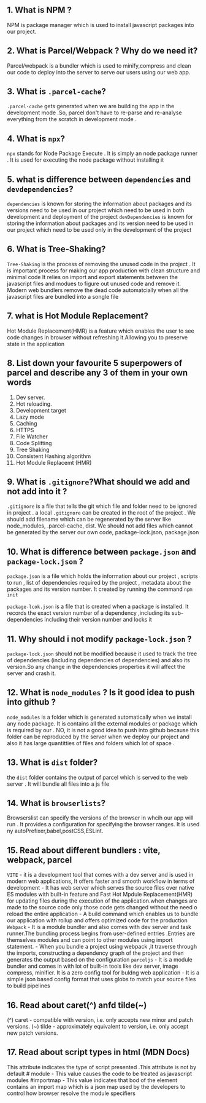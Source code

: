 ## 1. What is NPM ?
   NPM is package manager which is used to install javascript packages into our project. 
## 2. What is Parcel/Webpack ? Why do we need it?
   Parcel/webpack is a bundler which is used to minify,compress and clean our code to deploy into the server to serve our users using our web app.
## 3. What is `.parcel-cache`?
   `.parcel-cache` gets generated when we are building the app in the development mode .So, parcel don't have to re-parse and re-analyse everything from the scratch in development mode .
## 4. What is `npx`?
   `npx` stands for Node Package Execute . It is simply an node package runner . It is used for executing the node package without installing it
## 5. what is difference between `dependencies` and `devdependencies`?
   `dependencies` is known for storing the information about packages and its versions need to be used in our project which need to be used in both development and deployment of the project
   `devDependencies` is known for storing the information about packages and its version need to be used in our project which need to be used only in the development of the project 

## 6. What is Tree-Shaking?
   `Tree-Shaking` is the process of removing  the unused code in the project . It is important process for making our app production with clean structure and minimal code
   It relies on import and export statements between the javascript files and modues to figure out unused code and remove it.
   Modern web bundlers remove the dead code automatcially when all the javascript files are bundled into a songle file
## 7. what is Hot Module Replacement?
   Hot Module Replacement(HMR) is a feature which enables the user to see code changes in browser without refreshing it.Allowing you to preserve state in the application
## 8. List down your favourite 5 superpowers of parcel and describe any 3 of them in your own words
   1. Dev server.
   2. Hot reloading.
   3. Development target
   4. Lazy mode
   5. Caching
   6. HTTPS
   7. File Watcher
   8. Code Splitting
   9. Tree Shaking
   10. Consistent Hashing algorithm
   11. Hot Module Replacemt (HMR)
## 9. What is `.gitignore`?What should we add and not add into it ?
   `.gitignore` is a file that tells the git which file and folder need to be ignored in project . a local `.gitignore` can be created in the root of the project . 
   We should add filename which can be regenerated by the server like node_modules, .parcel-cache, dist.
   We should not add files which cannot be generated by the server our own code, package-lock.json, package.json
## 10. What is difference between `package.json` and `package-lock.json` ? 
   `package.json` is a file which holds the information about our project , scripts to run , list of dependencies required by the project , metadata about the packages and its version number. It created by running the command `npm init`
   
   `package-lcok.json` is a file that is created when a package is installed. It records the exact version number of a dependency ,including its sub-dependencies including their version number and locks it
## 11. Why should i not modify `package-lock.json` ? 
   `package-lock.json` should not be modified because it used to track the tree of dependencies (including dependencies of dependencies) and also its version.So any change in the dependencies properties it will affect the server and crash it.
## 12. What is `node_modules` ? Is it good idea to push into github ? 
   `node_modules` is a folder which is generated automatically when we install any node package. It is contains all the external modules or package which is required by our .
   NO, it is not a good idea to push into github because this folder can be reproduced by the server when we deploy our project and also it has large quantitties of files and folders which lot of space .
## 13. What is `dist` folder?
   the `dist` folder contains the output of parcel which is served to the web server . 
   It will bundle all files into a js file
## 14. What is `browserlists`?
   Browserslist can specify the versions of the browser in whcih our app will run . It provides a configuration for specifying the browser ranges. It is used ny autoPrefixer,babel,postCSS,ESLint.
## 15. Read about different bundlers : vite, webpack, parcel
   `VITE` - it is a development tool that comes with a dev server and is used in modern web applications, It offers faster and smooth workflow in terms of development 
          - It has web server which serves the source files over native ES modules with built-in feature and Fast Hot Mpdule Replacement(HMR) for updating files during the execution of the application.when changes are made to the source code only those code gets changed without the need o reload the entire application
          - A build command which enables us to bundle our application with rollup and offers optimized code for the production
   `Webpack` - It is a module bundler and also comes with dev server and task runner.The  bundling process begins from user-defined entries .Entries are themselves modules and can point to other modules using import statement.
             - When you bundle a project using webpack ,it traverse through the imports, constructing a dependency graph of the project and then generates the output based on the configuration 
   `parceljs` - It is a module bundler and comes in with lot of built-in tools like dev server, image compress, minifier. It is a zero config tool for buldng web application
              - It is a simple json based config format that uses globs to match your source files to build pipelines 
## 16. Read about caret(^) anfd tilde(~)
   (^) caret - compatible with version, i.e. only accepts new minor and patch versions.
   (~) tilde - approximately equivalent to version, i.e. only accept new patch versions.
## 17. Read about script types in html (MDN Docs)
   This attribute indicates the type of script presented .This attribute is not by default 
    # module - This value causes the code to be treated as javascript modules
    #importmap - This value indicates that bod of the element contains an import map which is a json map used by the developers to control how browser resolve the module specifiers